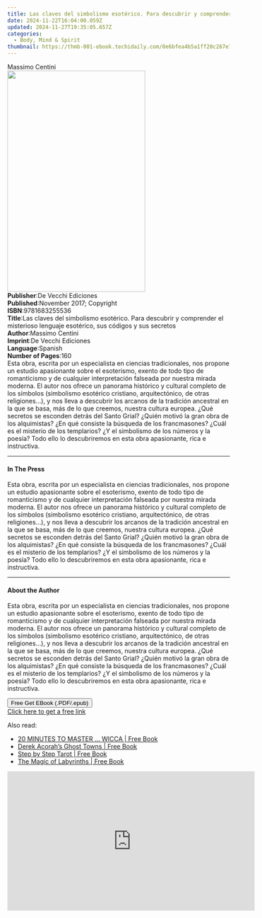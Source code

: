 ```yaml
---
title: Las claves del simbolismo esotérico. Para descubrir y comprender el misterioso lenguaje esotérico, sus códigos y sus secretos | Free Book
date: 2024-11-22T16:04:00.059Z
updated: 2024-11-27T19:35:05.657Z
categories:
  - Body, Mind & Spirit
thumbnail: https://thmb-001-ebook.techidaily.com/0e6bfea4b5a1ff20c267e701991a51993214a7cd7fdf59ca2b591c62725ebb8e.jpg
---
```

<main id="book-container">
  <div class="flex flex-col">
    <div class="book-brief flex-1 py-6 px-4 sm:p-6 md:py-10 md:px-8">
      <!-- brief-->
      <div class="book-brief-main">Massimo Centini</div>
    </div>
    <div
      class="book-meta-info flex-1 grid gap-4 col-start-1 col-end-3 row-start-1 sm:mb-6 sm:grid-cols-4 lg:gap-6 lg:col-start-2 lg:row-end-6 lg:row-span-6 lg:mb-0"
    >
      <div
        class="book-meta-info-left place-content-center mt-4 p-4 text-sm leading-6 col-start-2 col-span-2 dark:text-slate-400"
      >
        <img
          class="w-full h-500 object-cover rounded-lg sm:h-255 sm:col-span-2 lg:col-span-full"
          src="https://img-001-ebook.techidaily.com/ef502c16e507b859021f0213b40c5bea4b21081f9084f483b997117ec207e8d2.jpg"
          alt=""
          width="312"
          height="500"
        />
      </div>
      <div
        class="book-meta-info-right mt-2 col-start-1 row-start-2 col-span-3 self-center"
      >
        <!-- meta data  -->
        <div class="flex flex-col px-4 md:px-8">
          <div class="flex-1">
            <strong>Publisher</strong>:<span class="px-2"
              >De Vecchi Ediciones</span
            >
          </div>
          <div class="flex-1">
            <strong>Published</strong>:<span class="px-2"
              >November 2017; Copyright</span
            >
          </div>
          <div class="flex-1">
            <strong>ISBN</strong>:<span class="px-2">9781683255536</span>
          </div>
          <div class="flex-1">
            <strong>Title</strong>:<span class="px-2"
              >Las claves del simbolismo esotérico. Para descubrir y comprender
              el misterioso lenguaje esotérico, sus códigos y sus secretos</span
            >
          </div>
          <div class="flex-1">
            <strong>Author</strong>:<span class="px-2">Massimo Centini</span>
          </div>
          <div class="flex-1">
            <strong>Imprint</strong>:<span class="px-2"
              >De Vecchi Ediciones</span
            >
          </div>
          <div class="flex-1">
            <strong>Language</strong>:<span class="px-2">Spanish</span>
          </div>
          <div class="flex-1">
            <strong>Number of Pages</strong>:<span class="px-2">160</span>
          </div>
        </div>
      </div>
    </div>
    <div class="book-description flex-1 py-6 px-4 sm:p-6 md:py-10 md:px-8">
      <div class="book-description-main">
        <div accordion-content="" id="description">
          Esta obra, escrita por un especialista en ciencias tradicionales, nos
          propone un estudio apasionante sobre el esoterismo, exento de todo
          tipo de romanticismo y de cualquier interpretación falseada por
          nuestra mirada moderna. El autor nos ofrece un panorama histórico y
          cultural completo de los símbolos (simbolismo esotérico cristiano,
          arquitectónico, de otras religiones…), y nos lleva a descubrir los
          arcanos de la tradición ancestral en la que se basa, más de lo que
          creemos, nuestra cultura europea. ¿Qué secretos se esconden detrás del
          Santo Grial? ¿Quién motivó la gran obra de los alquimistas? ¿En qué
          consiste la búsqueda de los francmasones? ¿Cuál es el misterio de los
          templarios? ¿Y el simbolismo de los números y la poesía? Todo ello lo
          descubriremos en esta obra apasionante, rica e instructiva.
        </div>
      </div>
    </div>
    <div class="book-excerpts flex-1 py-6 px-4 sm:p-6 md:py-10 md:px-8">
      <!-- excerpts-->
      <div class="book-excerpts-main">
        <hr />
        <h4 class="placeholder placeholder-heading">
          <span>In The Press</span>
        </h4>
        <p>
          Esta obra, escrita por un especialista en ciencias tradicionales, nos
          propone un estudio apasionante sobre el esoterismo, exento de todo
          tipo de romanticismo y de cualquier interpretación falseada por
          nuestra mirada moderna. El autor nos ofrece un panorama histórico y
          cultural completo de los símbolos (simbolismo esotérico cristiano,
          arquitectónico, de otras religiones…), y nos lleva a descubrir los
          arcanos de la tradición ancestral en la que se basa, más de lo que
          creemos, nuestra cultura europea. ¿Qué secretos se esconden detrás del
          Santo Grial? ¿Quién motivó la gran obra de los alquimistas? ¿En qué
          consiste la búsqueda de los francmasones? ¿Cuál es el misterio de los
          templarios? ¿Y el simbolismo de los números y la poesía? Todo ello lo
          descubriremos en esta obra apasionante, rica e instructiva.
        </p>
      </div>
    </div>
    <div class="book-about-author flex-1 py-6 px-4 sm:p-6 md:py-10 md:px-8">
      <!-- about author-->
      <div class="book-main-author-main">
        <hr />
        <h4 class="placeholder placeholder-heading">
          <span>About the Author</span>
        </h4>
        <p>
          Esta obra, escrita por un especialista en ciencias tradicionales, nos
          propone un estudio apasionante sobre el esoterismo, exento de todo
          tipo de romanticismo y de cualquier interpretación falseada por
          nuestra mirada moderna. El autor nos ofrece un panorama histórico y
          cultural completo de los símbolos (simbolismo esotérico cristiano,
          arquitectónico, de otras religiones…), y nos lleva a descubrir los
          arcanos de la tradición ancestral en la que se basa, más de lo que
          creemos, nuestra cultura europea. ¿Qué secretos se esconden detrás del
          Santo Grial? ¿Quién motivó la gran obra de los alquimistas? ¿En qué
          consiste la búsqueda de los francmasones? ¿Cuál es el misterio de los
          templarios? ¿Y el simbolismo de los números y la poesía? Todo ello lo
          descubriremos en esta obra apasionante, rica e instructiva.
        </p>
      </div>
    </div>
    <div class="book-free-get flex-1 py-6 px-4 sm:p-6 md:py-10 md:px-8">
      <button
        id="btn-free-get"
        class="bg-blue-500 hover:bg-blue-700 text-white font-bold py-2 px-4 rounded"
      >
        Free Get EBook (.PDF/.epub)
      </button>
      <div id="countdown-display" class="px-2 text-lg mt-2"></div>
      <a
        id="free-link"
        class="hidden bg-blue-500 hover:bg-blue-700 text-white font-bold py-2 px-4 rounded"
        href="https://www.ebooks.com/en-us/book/95918152/las-claves-del-simbolismo-esot-rico-para-descubrir-y-comprender-el-misterioso-lenguaje-esot-rico-sus-c-digos-y-sus-secretos/massimo-centini/"
        target="_blank"
        >Click here to get a free link</a
      >
    </div>
    <script>
      let countdownTime = 0;
      let countdownInterval = null;
      document
        .getElementById('btn-free-get')
        .addEventListener('click', startCountdown);
      function startCountdown() {
        countdownTime = new Date().getTime() + 60000 * 3;
        countdownInterval = setInterval(updateCountdown, 1000);
        document.getElementById('btn-free-get').disabled = true;
        document
          .getElementById('btn-free-get')
          .classList.add('bg-gray-500', 'cursor-not-allowed');
      }
      function updateCountdown() {
        let currentTime = new Date().getTime();
        let timeLeft = countdownTime - currentTime;
        let secondsLeft = Math.floor(timeLeft / 1000);
        document.getElementById('countdown-display').innerHTML =
          `Remaining time: ${secondsLeft} seconds.`;
        if (secondsLeft <= 0) {
          clearInterval(countdownInterval);
          document.getElementById('btn-free-get').classList.add('hidden');
          document.getElementById('free-link').classList.remove('hidden');
          document.getElementById('countdown-display').innerHTML = '';
        }
      }
    </script>
  </div>
</main>

<ins class="adsbygoogle"
      style="display:block"
      data-ad-client="ca-pub-7571918770474297"
      data-ad-slot="8358498916"
      data-ad-format="auto"
      data-full-width-responsive="true"></ins>
    

<span class="atpl-alsoreadstyle">Also read:</span>
<div><ul>
<li><a href="https://novels-ebooks.techidaily.com/2211822-9780007513260-20-minutes-to-master-wicca/"><u>20 MINUTES TO MASTER … WICCA | Free Book</u></a></li>
<li><a href="https://novels-ebooks.techidaily.com/2211991-9780007509300-derek-acorahs-ghost-towns/"><u>Derek Acorah’s Ghost Towns | Free Book</u></a></li>
<li><a href="https://novels-ebooks.techidaily.com/2211826-9780007498260-step-by-step-tarot/"><u>Step by Step Tarot | Free Book</u></a></li>
<li><a href="https://novels-ebooks.techidaily.com/2211871-9780007502097-the-magic-of-labyrinths/"><u>The Magic of Labyrinths | Free Book</u></a></li>
</ul></div>

<!-- affiliate ads begin -->
<iframe width="560" height="315" src="https://www.youtube.com/embed/-0Ww1YIIUe4?si=cQ-Gkh9UCJABuPZU&autoplay=1" title="YouTube video player" frameborder="0" allow="accelerometer; autoplay; clipboard-write; encrypted-media; gyroscope; picture-in-picture; web-share" referrerpolicy="strict-origin-when-cross-origin" allowfullscreen></iframe>
<!-- affiliate ads end -->

